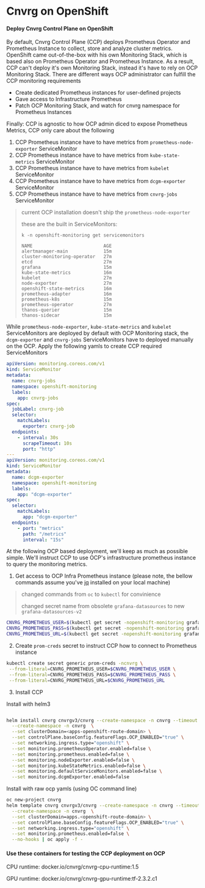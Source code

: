 # Cnvrg on OpenShift


#### Deploy Cnvrg Control Plane on OpenShift
By default, Cnvrg Control Plane (CCP) deploys Prometheus Operator and Prometheus Instance to collect, 
store and analyze cluster metrics. OpenShift came out-of-the-box with his own Monitoring Stack, 
which is based also on Prometheus Operator and Prometheus Instance. As a result, CCP can't deploy it's
own Monitoring Stack, instead it's have to rely on OCP Monitoring Stack.
There are different ways OCP administrator can fulfill the CCP monitoring requirements
* Create dedicated Prometheus instances for user-defined projects 
* Gave access to Infrastructure Prometheus
* Patch OCP Monitoring Stack, and watch for cnvrg namespace for Prometheus Instances

Finally: CCP is agnostic to how OCP admin diced to expose Prometheus Metrics, CCP only care about the following 
1. CCP Prometheus instance have to have metrics from `prometheus-node-exporter` ServiceMonitor
2. CCP Prometheus instance have to have metrics from `kube-state-metrics` ServiceMonitor
3. CCP Prometheus instance have to have metrics from `kubelet` ServiceMonitor
4. CCP Prometheus instance have to have metrics from `dcgm-exporter` ServiceMonitor
5. CCP Prometheus instance have to have metrics from `cnvrg-jobs` ServiceMonitor

> current OCP installation doesn't ship the `prometheus-node-exporter`
> 
> these are the built in ServiceMonitors:
> ```
> k -n openshift-monitoring get servicemonitors
> 
> NAME                          AGE
> alertmanager-main             15m
> cluster-monitoring-operator   27m
> etcd                          27m
> grafana                       15m
> kube-state-metrics            16m
> kubelet                       27m
> node-exporter                 27m
> openshift-state-metrics       16m
> prometheus-adapter            16m
> prometheus-k8s                15m
> prometheus-operator           27m
> thanos-querier                15m
> thanos-sidecar                15m
> ```

While `prometheus-node-exporter`, `kube-state-metrics` and `kubelet` ServiceMonitors 
are deployed by default with OCP Monitoring stack, 
the `dcgm-exporter` and `cnvrg-jobs` ServiceMonitors have to deployed manually on the OCP.
Apply the following yamls to create CCP required ServiceMonitors
```yaml
apiVersion: monitoring.coreos.com/v1
kind: ServiceMonitor
metadata:
  name: cnvrg-jobs
  namespace: openshift-monitoring
  labels:
    app: cnvrg-jobs
spec:
  jobLabel: cnvrg-job
  selector:
    matchLabels:
      exporter: cnvrg-job
  endpoints:
    - interval: 30s
      scrapeTimeout: 10s
      port: "http"
---
apiVersion: monitoring.coreos.com/v1
kind: ServiceMonitor
metadata:
  name: dcgm-exporter
  namespace: openshift-monitoring
  labels:
    app: "dcgm-exporter"
spec:
  selector:
    matchLabels:
      app: "dcgm-exporter"
  endpoints:
    - port: "metrics"
      path: "/metrics"
      interval: "15s"
```

At the following OCP based deployment, we'll keep as much as possible simple.
We'll instruct CCP to use OCP's infrastructure prometheus instance to query the monitoring metrics. 
1. Get access to OCP Infra Prometheus instance (please note, the bellow commands assume you've [jq](https://stedolan.github.io/jq/) installed on your local machine)

> changed commands from `oc` to `kubectl` for convinience
> 
> changed secret name from obsolete `grafana-datasources` to new `grafana-datasources-v2`

```bash
CNVRG_PROMETHEUS_USER=$(kubectl get secret -nopenshift-monitoring grafana-datasources-v2 -ojson | jq -r '.data."prometheus.yaml"' | base64 -D | jq -r '.datasources[].basicAuthUser')
CNVRG_PROMETHEUS_PASS=$(kubectl get secret -nopenshift-monitoring grafana-datasources-v2 -ojson | jq -r '.data."prometheus.yaml"' | base64 -D | jq -r '.datasources[].basicAuthPassword')
CNVRG_PROMETHEUS_URL=$(kubectl get secret -nopenshift-monitoring grafana-datasources-v2 -ojson | jq -r '.data."prometheus.yaml"' | base64 -D | jq -r '.datasources[].url')
```
2. Create `prom-creds` secret to instruct CCP how to connect to Prometheus instance 
```bash
kubectl create secret generic prom-creds -ncnvrg \
 --from-literal=CNVRG_PROMETHEUS_USER=$CNVRG_PROMETHEUS_USER \
 --from-literal=CNVRG_PROMETHEUS_PASS=$CNVRG_PROMETHEUS_PASS \
 --from-literal=CNVRG_PROMETHEUS_URL=$CNVRG_PROMETHEUS_URL
```
3. Install CCP

Install with helm3
```bash

helm install cnvrg cnvrgv3/cnvrg --create-namespace -n cnvrg --timeout 1500s \
  --create-namespace -n cnvrg  \
  --set clusterDomain=<apps-openshift-route-domain> \
  --set controlPlane.baseConfig.featureFlags.OCP_ENABLED="true" \
  --set networking.ingress.type="openshift" \
  --set monitoring.prometheusOperator.enabled=false \
  --set monitoring.prometheus.enabled=false \
  --set monitoring.nodeExporter.enabled=false \
  --set monitoring.kubeStateMetrics.enabled=false \
  --set monitoring.defaultServiceMonitors.enabled=false \
  --set monitoring.dcgmExporter.enabled=false 
```

Install with raw ocp yamls (using OC command line)
```bash
oc new-project cnvrg
helm template cnvrg cnvrgv3/cnvrg --create-namespace -n cnvrg --timeout 1500s \
  --create-namespace -n cnvrg  \
  --set clusterDomain=apps.<openshift-route-domain> \
  --set controlPlane.baseConfig.featureFlags.OCP_ENABLED="true" \
  --set networking.ingress.type="openshift" \
  --set monitoring.prometheus.enabled=false \
  --no-hooks | oc apply -f -
```

#### Use these containers for testing the CCP deployment on OCP

CPU runtime: docker.io/cnvrg/cnvrg-cpu-runtime:1.5

GPU runtime: docker.io/cnvrg/cnvrg-gpu-runtime:tf-2.3.2.c1
